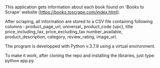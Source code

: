 This application gets information about each book found on 'Books to Scrape' website (https://books.toscrape.com/index.html).

After scraping, all information are stored to a CSV file containing following columns : product_page_url, universal_ product_code (upc), title price_including_tax, price_excluding_tax number_available, product_description, category, review_rating, image_url.

The program is developped with Python v.3.7.9 using a virtual environment.

To make it work, after cloning the repo and installing the libraries, just type: python app.py